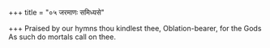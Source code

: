 +++
title = "०५ जरमाणः समिध्यसे"

+++
Praised by our hymns thou kindlest thee, Oblation-bearer, for the Gods  
     As such do mortals call on thee.